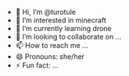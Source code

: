 - 👋 Hi, I’m @turotule
- 👀 I’m interested in minecraft
- 🌱 I’m currently learning drone
- 💞️ I’m looking to collaborate on ...
- 📫 How to reach me ...
- 😄 Pronouns: she/her
- ⚡ Fun fact: ...

<!---
turotule/turotule is a ✨ special ✨ repository because its `README.md` (this file) appears on your GitHub profile.
You can click the Preview link to take a look at your changes.
--->
